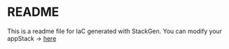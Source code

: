 # README
This is a readme file for IaC generated with StackGen.
You can modify your appStack -> [here](http://main.dev.stackgen.com/appstacks/977d3a54-7379-43c5-893f-0f83bd616572)
